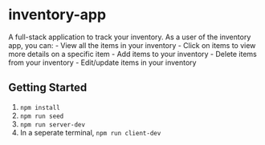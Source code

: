 # inventory-app
A full-stack application to track your inventory. 
As a user of the inventory app, you can:
    - View all the items in your inventory
    - Click on items to view more details on a specific item
    - Add items to your inventory 
    - Delete items from your inventory
    - Edit/update items in your inventory

## Getting Started

1. `npm install`
2. `npm run seed`
3. `npm run server-dev`
4. In a seperate terminal, `npm run client-dev`
